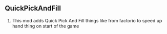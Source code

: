 ## QuickPickAndFill
1. This mod adds Quick Pick And Fill things like from factorio to speed up hand thing on start of the game